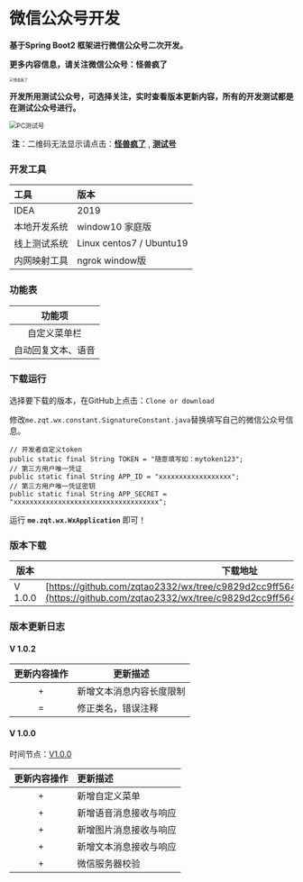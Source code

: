 # 							微信公众号开发
**基于Spring Boot2 框架进行微信公众号二次开发。**

**更多内容信息，请关注微信公众号：怪兽疯了**

<img src=" http://resource.zqtaotao.cn/公众号/怪兽疯了.jpg " alt="怪兽疯了" style="zoom: 45%;" />

**开发所用测试公众号，可选择关注，实时查看版本更新内容，所有的开发测试都是在测试公众号进行。**

<img src=" http://resource.zqtaotao.cn/公众号/PC测试号.png" alt="PC测试号 " style="zoom:80%;" />

​												**注**：二维码无法显示请点击：**[怪兽疯了](http://resource.zqtaotao.cn/公众号/怪兽疯了.jpg)**    ,      **[测试号](http://resource.zqtaotao.cn/公众号/PC测试号.png)**

### 开发工具

| 工具         | 版本                      |
| :----------- | :------------------------ |
| IDEA         | 2019                      |
| 本地开发系统 | window10 家庭版           |
| 线上测试系统 | Linux centos7  / Ubuntu19 |
| 内网映射工具 | ngrok window版            |



### 功能表

|       功能项       |
| :----------------: |
|    自定义菜单栏    |
| 自动回复文本、语音 |

### 下载运行

选择要下载的版本，在GitHub上点击：`Clone or download`

修改`me.zqt.wx.constant.SignatureConstant.java`替换填写自己的微信公众号信息。

```
// 开发者自定义token
public static final String TOKEN = "随意填写如：mytoken123";
// 第三方用户唯一凭证
public static final String APP_ID = "xxxxxxxxxxxxxxxxxx";
// 第三方用户唯一凭证密钥
public static final String APP_SECRET = "xxxxxxxxxxxxxxxxxxxxxxxxxxxxxxxxxxxx";
```

运行   **`me.zqt.wx.WxApplication`**   即可！



### 版本下载

| 版本    | 下载地址                                                     |
| ------- | ------------------------------------------------------------ |
| V 1.0.0 | [https://github.com/zqtao2332/wx/tree/c9829d2cc9ff564500a39b344798effcccd3a5aa](https://github.com/zqtao2332/wx/tree/c9829d2cc9ff564500a39b344798effcccd3a5aa) |



### 版本更新日志

#### **V 1.0.2**

| 更新内容操作 | 更新描述                 |
| :----------: | ------------------------ |
|      +       | 新增文本消息内容长度限制 |
|      =       | 修正类名，错误注释       |

#### **V 1.0.0**

时间节点：[V1.0.0](https://github.com/zqtao2332/wx/tree/c9829d2cc9ff564500a39b344798effcccd3a5aa)

| 更新内容操作 | 更新描述               |
| :----------: | :--------------------- |
|      +       | 新增自定义菜单         |
|      +       | 新增语音消息接收与响应 |
|      +       | 新增图片消息接收与响应 |
|      +       | 新增文本消息接收与响应 |
|      +       | 微信服务器校验         |

